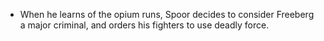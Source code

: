 - When he learns of the opium runs, Spoor decides to consider Freeberg a major criminal, and orders his fighters to use deadly force. 